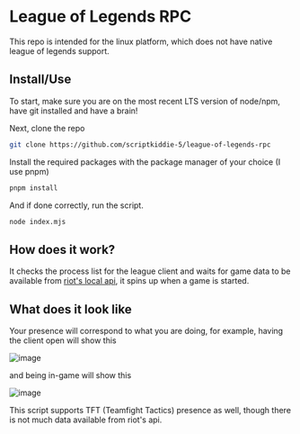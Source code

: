 # League of Legends RPC
This repo is intended for the linux platform, which does not have native league of legends support.

## Install/Use
To start, make sure you are on the most recent LTS version of node/npm, have git installed and have a brain!

Next, clone the repo
```bash
git clone https://github.com/scriptkiddie-5/league-of-legends-rpc
```

Install the required packages with the package manager of your choice (I use pnpm)
```bash
pnpm install
```
And if done correctly, run the script.
```bash
node index.mjs
```

## How does it work?
It checks the process list for the league client and waits for game data to be available from [riot's local api](https://developer.riotgames.com/docs/lol#game-client-api), it spins up when a game is started.

## What does it look like
Your presence will correspond to what you are doing, for example, having the client open will show this

![image](https://github.com/scriptkiddie-5/league-of-legends-rpc/assets/87771170/3bfdb2ec-183b-40db-802e-9ac16639c433)

and being in-game will show this

![image](https://github.com/scriptkiddie-5/league-of-legends-rpc/assets/87771170/2c32903b-f0da-41b1-8c2a-5f20c8c52520)

This script supports TFT (Teamfight Tactics) presence as well, though there is not much data available from riot's api.
